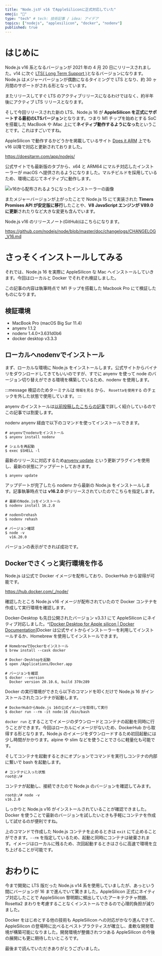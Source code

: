 ```yaml
---
title: "Node.jsが v16 でAppleSiliconに正式対応していた"
emoji: "🍎"
type: "tech" # tech: 技術記事 / idea: アイデア
topics: ["nodejs", "applesilicon", "docker", "nodenv"]
published: true
---
```


# はじめに

Node.js v16 系となるバージョンが 2021 年の 4 月 20 日にリリースされました。v14 に次ぐ [LTS( Long Term Support )](https://nodejs.org/ja/about/releases/)となるバージョンになります。Node.js はメジャーバージョンが偶数になるタイミングで LTS となり、約 30 ヶ月間のサポートがされる形となっています。

またリリースしてすぐ LTS のアクティブリリースになるわけではなく、約半年後にアクティブ LTS リリースとなります。

そして今回リリースされた新の LTS、Node.js 16 が **AppleSilicon を正式にサポートする最初のLTSバージョン**となります。つまり M1 チップを始めとする SoC を搭載した MacBook や iMac 上にて**ネイティブ動作するようになった**ということです。これはすごいですね。

AppleSilicon で動作するかどうかを掲載しているサイト [Does it ARM](https://doesitarm.com/) 上でも v16 以降で対応と更新されておりました。

https://doesitarm.com/app/nodejs/

公式サイトでも最新版のタブから、x64 と ARM64 にマルチ対応したインストーラーが macOS へ提供されるようになりました。マルチビルドを採用しているため、環境に応じてネイティブに動作します。

![v16から配布されるようになったインストーラーの画像](https://storage.googleapis.com/zenn-user-upload/a9c810cafefa4e2a4dae41a3.png)

またメジャーバージョンが上がったことで Node.js 15 にて実装された **Timers Promises API が安定版に移行**したことや、**V8 JavaScript エンジンが V89.0 に更新**されたりなど大きな変更も含んでいます。

Node.js v16 のリリースノート(GitHub)はこちらになります。

https://github.com/nodejs/node/blob/master/doc/changelogs/CHANGELOG_V16.md

# さっそくインストールしてみる

それでは、Node.js 16 を実際に AppleSilicon な Mac へインストールしていきます。今回はローカルと Docker でそれぞれ検証しました。

この記事の内容は執筆時点で M1 チップを搭載した Macbook Pro にて検証したものになります。

## 検証環境

- MacBook Pro (macOS Big Sur 11.4)
- anyenv 1.1.2
- nodenv 1.4.0+3.631d0b6
- docker desktop v3.3.3

## ローカルへnodenvでインストール

まず、ローカルな環境に Node.js をインストールします。公式サイトからバイナリをダウンロードしてきてもいいのですが、すでに anyenv を使って node のバージョン切り替えができる環境を構築しているため、nodenv を使用します。

:::message
検証のためターミナルは `情報を見る` から、 `Rosettaを使用する` のチェックを外した状態で使用しています。
:::

anyenv のインストールは[以前投稿したこちらの記事](https://zenn.dev/ryuu/articles/use-anyversions)で詳しく紹介しているのでこの記事では割愛します。

nodenv anyenv 経由で以下のコマンドを使ってインストールできます。

```shell
# anyenvでnodenvをインストール
$ anyenv install nodenv

# シェルを再起動
$ exec $SHELL -l
```

最新のリリースに対応するため[anyenv update](https://github.com/znz/anyenv-update) という更新プラグインを使用し、最新の状態にアップデートしておきます。

```shell
$ anyenv update
```

アップデートが完了したら nodenv から最新の Node.js をインストールします。記事執筆時点では **v16.2.0** がリリースされていたのでこちらを指定します。

```shell
# 最新のNode.jsをインストール
$ nodenv install 16.2.0

# nodenのrehash
$ nodenv rehash

# バージョン確認
$ node -v
  v16.20.0
```

バージョンの表示ができれば成功です。

## Dockerでさくっと実行環境を作る

Node.js は公式で Docker イメージを配布しており、DockerHub から習得が可能です。

https://hub.docker.com/_/node/

確認したところ Node.js v16 イメージが配布されていたので Docker コンテナを作成して実行環境を確認します。

Docker-Desktop も先日公開されたバージョン v3.3.1 にて AppleSilicon にネイティブ対応しました。^[[Docker Desktop for Apple silicon | Docker Documentation](https://docs.docker.com/docker-for-mac/apple-silicon/)]Docker は公式サイトからインストーラーを利用してインストールするか、Homebrew を使用してインストールできます。

```shell
# HomebrewでDockerをインストール
$ brew install --cask docker

# Docker-Desktopを起動
$ open /Applications/Docker.app

# バージョンを確認
$ docker --version
  Docker version 20.10.6, build 370c289
```

Docker の実行環境ができたら以下のコマンドを叩くだけで Node.js 16 がインストールされたコンテナが起動します。

```docker
# DockerHubからNode.js 16の公式イメージを取得して実行
$ docker run --rm -it node:16 /bin/bash
```

`docker run` とすることでイメージのダウンロードとコンテナの起動を同時に行うことができます。今回はローカルにイメージがないため、DockerHub から取得する形となります。Node.js のイメージをダウンロードするため初回起動には少し時間がかかります。alpine や slim などを使うことでさらに軽量化も可能です。

そしてコンテナを起動するときにオプションでコマンドを実行しコンテナの内部に繋いで bash を起動します。

```docker
# コンテナに入った状態
root@:/#
```

コンテナが起動し、接続できたので Node.js のバージョンを確認してみます。

```docker
root@:/# node -v
v16.2.0
```

しっかりと Node.js v16 がインストールされていることが確認できました。Docker を使うことで最新のバージョンを試したいときも手軽にコンテナを作成して試せるのが便利ですね。

上のコマンドで作成した Node.js コンテナを止めるときは `exit` にて止めることができます。`--rm` を指定しているため、起動と同時にコンテナは破棄されます。イメージはローカルに残るため、次回起動するときはさらに高速で環境を立ち上げることが可能です。

# おわりに

今まで開発に LTS 版だった Node.js v14 系を使用していましたが、あっという間にバージョンが 16 まで進んでいて驚きました。AppleSilicon 正式にネイティブ対応したことで AppleSilicon 黎明期に頻出していたアーキテクチャ問題、Rosetta2 まわりを考慮することなくインストールできるので心理的負担が減りました。

Docker をはじめとする他の技術も AppleSilicon への対応がかなり進んできて、AppleSilicon の登場時に比べるとベストプラクティスが確立し、柔軟な開発環境が構築可能になりました。開発環境が整備されつつある AppleSilicon の今後の展開にも更に期待したいところです。

最後まで読んでいただきありがとうございました。